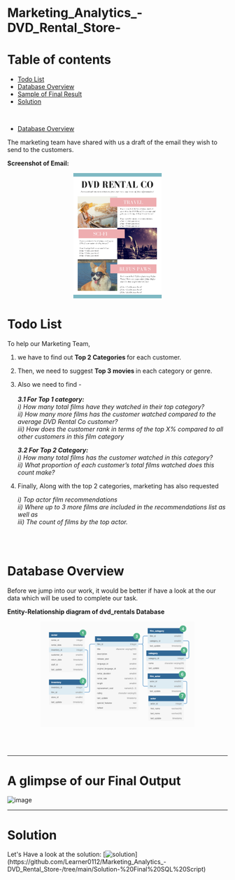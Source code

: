 # Marketing_Analytics_-DVD_Rental_Store-


# Table of contents
<!--ts-->
   - [Todo List](#-todo_list)
   - [Database Overview](#database-overview)
   - [Sample of Final Result](#-final_output)
   - [Solution](#-solution)
<!--te-->
</br>

- [Database Overview](#database-overview)

The marketing team have shared with us a draft of the email they wish to send to the customers.

<b> Screenshot of Email:</b>
<p align="center">
<img src="https://github.com/Learner0112/Marketing_Analytics_-DVD_Rental_Store-/blob/main/image/email_sample.png" width=40% height=20%>
  </br> </p>
  
# Todo List

To help our Marketing Team, 
  1) we have to find out <b> Top 2 Categories </b> for each customer.
  2) Then, we need to suggest <b> Top 3 movies </b> in each category or genre.
  3) Also we need to find - <br>   
      <i><b> 3.1 For Top 1 category:</b><br>
       i)   How many total films have they watched in their top category?<br>
       ii)  How many more films has the customer watched compared to the average DVD Rental Co customer?<br>
       iii) How does the customer rank in terms of the top X% compared to all other customers in this film category  <br>
  
       <b> 3.2 For Top 2 Category:</b><br>
        i)   How many total films has the customer watched in this category?<br>
        ii)  What proportion of each customer’s total films watched does this count make?<br></i>
  
  4) Finally, Along with the top 2 categories, marketing has also requested <br>

      <i>i)   Top actor film recommendations <br>
      ii)  Where up to 3 more films are included in the recommendations list as well as<br> 
      iii) The count of films by the top actor.</i>

<br>
<br>

# Database Overview

Before we jump into our work, it would be better if have a look at the our data which will be used to complete our task.

<b> Entity-Relationship diagram of dvd_rentals Database</b>
<p align="center">
<img src="https://github.com/Learner0112/Marketing_Analytics_-DVD_Rental_Store-/blob/main/image/dvd_database_ERD.png" width=70% height=70%> </p>
<br>
<br>

---
# A glimpse of our Final Output

![image](https://user-images.githubusercontent.com/49762426/127767808-8072c5a4-53bc-4b22-86e1-98b43cbf3c6b.png)

---

# Solution
Let's Have a look at the solution: [![solution](https://img.shields.io/badge/Final_SQL_Script-green?)](https://github.com/Learner0112/Marketing_Analytics_-DVD_Rental_Store-/tree/main/Solution-%20Final%20SQL%20Script)
